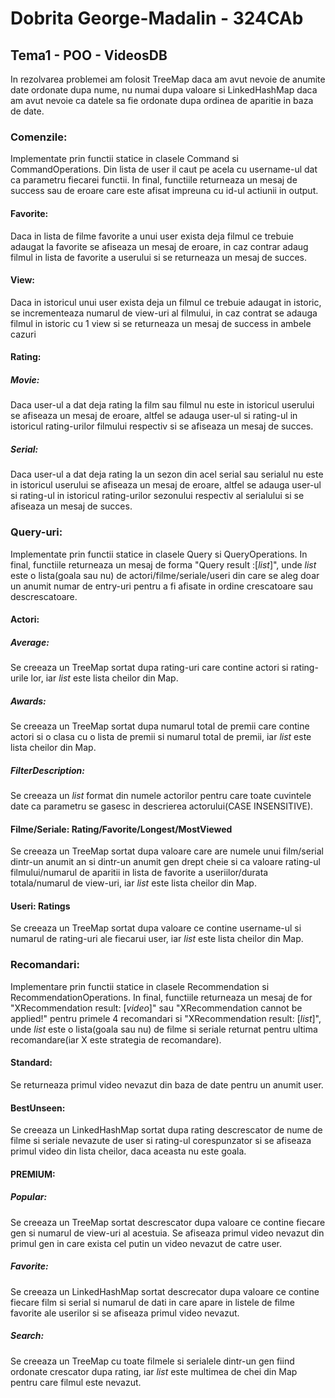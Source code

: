 #  Dobrita George-Madalin - 324CAb
##  Tema1 - POO - VideosDB

In rezolvarea problemei am folosit TreeMap daca am avut nevoie de anumite date ordonate dupa nume, nu numai dupa valoare si LinkedHashMap daca am avut nevoie ca datele sa fie ordonate dupa ordinea de aparitie in baza de date.

### Comenzile:
Implementate prin functii statice in clasele Command si CommandOperations.
Din lista de user il caut pe acela cu username-ul dat ca parametru fiecarei functii. In final, functiile returneaza un mesaj de success sau de eroare care este afisat impreuna cu id-ul actiunii in output.
#### Favorite:
Daca in lista de filme favorite a unui user exista deja filmul ce trebuie adaugat la favorite se afiseaza un mesaj de eroare, in caz contrar adaug filmul in lista de favorite a userului si se returneaza un mesaj de succes.
#### View:
Daca in istoricul unui user exista deja un filmul ce trebuie adaugat in istoric, se incrementeaza numarul de view-uri al filmului, in caz contrat se adauga filmul in istoric cu 1 view si se returneaza un mesaj de success in ambele cazuri
#### Rating:
##### Movie:
Daca user-ul a dat deja rating la film sau filmul nu este in istoricul userului se afiseaza un mesaj de eroare, altfel se adauga user-ul si rating-ul in istoricul rating-urilor filmului respectiv si se afiseaza un mesaj de succes.
##### Serial:
Daca user-ul a dat deja rating la un sezon din acel serial sau serialul nu este in istoricul userului se afiseaza un mesaj de eroare, altfel se adauga user-ul si rating-ul in istoricul rating-urilor sezonului respectiv al serialului si se afiseaza un mesaj de succes.
            
### Query-uri:
Implementate prin functii statice in clasele Query si QueryOperations.
In final, functiile returneaza un mesaj de forma "Query result :[*list*]", unde *list* este o lista(goala sau nu) de actori/filme/seriale/useri din care se aleg doar un anumit numar de entry-uri pentru a fi afisate in ordine crescatoare sau descrescatoare.
#### Actori:
##### Average:
Se creeaza un TreeMap sortat dupa rating-uri care contine actori si rating-urile lor, iar *list* este lista cheilor din Map.
##### Awards:
Se creeaza un TreeMap sortat dupa numarul total de premii care contine actori si o clasa cu o lista de premii si numarul total de premii, iar *list* este lista cheilor din Map.
##### FilterDescription:
Se creeaza un *list* format din numele actorilor pentru care toate cuvintele date ca parametru se gasesc in descrierea actorului(CASE INSENSITIVE).
#### Filme/Seriale: Rating/Favorite/Longest/MostViewed
Se creeaza un TreeMap sortat dupa valoare care are numele unui film/serial dintr-un anumit an si dintr-un anumit gen drept cheie si ca valoare rating-ul filmului/numarul de aparitii in lista de favorite a useriilor/durata totala/numarul de view-uri, iar *list* este lista cheilor din Map.
#### Useri: Ratings
Se creeaza un TreeMap sortat dupa valoare ce contine username-ul si numarul de rating-uri ale fiecarui user, iar *list* este lista cheilor din Map.
            
### Recomandari:
Implementare prin functii statice in clasele Recommendation si RecommendationOperations.
In final, functiile returneaza un mesaj de for "XRecommendation result: [*video*]" sau "XRecommendation cannot be applied!" pentru primele 4 recomandari si "XRecommendation result: [*list*]", unde *list* este o lista(goala sau nu) de filme si seriale returnat pentru ultima recomandare(iar X este strategia de recomandare).
#### Standard:
Se returneaza primul video nevazut din baza de date pentru un anumit user.
#### BestUnseen:
Se creeaza un LinkedHashMap sortat dupa rating descrescator de nume de filme si seriale nevazute de user si rating-ul corespunzator si se afiseaza primul video din lista cheilor, daca aceasta nu este goala.
#### PREMIUM:
##### Popular:
Se creeaza un TreeMap sortat descrescator dupa valoare ce contine fiecare gen si numarul de view-uri al acestuia. Se afiseaza primul video nevazut din primul gen in care exista cel putin un video nevazut de catre user.
##### Favorite:
Se creeaza un LinkedHashMap sortat descrecator dupa valoare ce contine fiecare film si serial si numarul de dati in care apare in listele de filme favorite ale userilor si se afiseaza primul video nevazut.
##### Search:
Se creeaza un TreeMap cu toate filmele si serialele dintr-un gen fiind ordonate crescator dupa rating, iar *list* este multimea de chei din Map pentru care filmul este nevazut.
